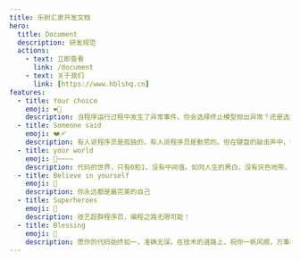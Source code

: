 ```yaml
---
title: 乐树汇泉开发文档
hero:
  title: Document
  description: 研发规范
  actions:
    - text: 立即查看
      link: /document
    - text: 关于我们
      link: [https://www.hblshq.cn]
features:
  - title: Your choice
    emoji: ❤️‍🔥
    description: 当程序运行过程中发生了异常事件，你会选择终止模型抛出异常？还是选择继续模型恢复当前的运行环境？
  - title: Someone said
    emoji: ❤️‍🩹
    description: 有人说程序员是孤独的，有人说程序员是勤劳的。但在键盘的敲击声中，我找到了属于我的宁静与自由。我是程序员，这是我的自白。
  - title: your world
    emoji: 🚀~~~~
    description: 代码的世界，只有0和1，没有中间值。如同人生的黑白，没有灰色地带。埋头于字节中，探寻着未知的奥秘，我是程序员，这是我的世界。
  - title: Believe in yourself
    emoji: 💌
    description: 你永远都是最完美的自己
  - title: Superheroes
    emoji: 💯
    description: 技艺超群程序员，编程之路无限可能！
  - title: Blessing
    emoji: 🌹
    description: 愿你的代码始终如一，准确无误。在技术的道路上，祝你一帆风顺，万事如意！
---
```



